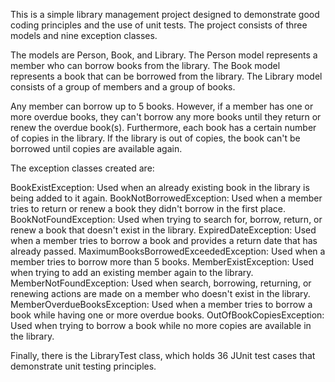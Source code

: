 This is a simple library management project designed to demonstrate good coding principles and the use of unit tests. The project consists of three models and nine exception classes.

The models are Person, Book, and Library. The Person model represents a member who can borrow books from the library. The Book model represents a book that can be borrowed from the library. The Library model consists of a group of members and a group of books.

Any member can borrow up to 5 books. However, if a member has one or more overdue books, they can't borrow any more books until they return or renew the overdue book(s). Furthermore, each book has a certain number of copies in the library. If the library is out of copies, the book can't be borrowed until copies are available again.

The exception classes created are:

BookExistException: Used when an already existing book in the library is being added to it again.
BookNotBorrowedException: Used when a member tries to return or renew a book they didn't borrow in the first place.
BookNotFoundException: Used when trying to search for, borrow, return, or renew a book that doesn't exist in the library.
ExpiredDateException: Used when a member tries to borrow a book and provides a return date that has already passed.
MaximumBooksBorrowedExceededException: Used when a member tries to borrow more than 5 books.
MemberExistException: Used when trying to add an existing member again to the library.
MemberNotFoundException: Used when search, borrowing, returning, or renewing actions are made on a member who doesn't exist in the library.
MemberOverdueBooksException: Used when a member tries to borrow a book while having one or more overdue books.
OutOfBookCopiesException: Used when trying to borrow a book while no more copies are available in the library.

Finally, there is the LibraryTest class, which holds 36 JUnit test cases that demonstrate unit testing principles.
